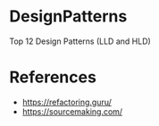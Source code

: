 # DesignPatterns
Top 12 Design Patterns (LLD and HLD)

# References
- https://refactoring.guru/
- https://sourcemaking.com/

